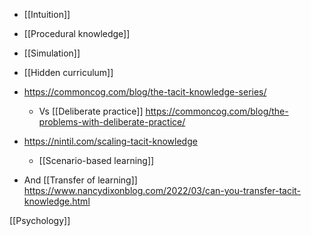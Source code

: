 - [[Intuition]]
- [[Procedural knowledge]]
- [[Simulation]]
- [[Hidden curriculum]]

- https://commoncog.com/blog/the-tacit-knowledge-series/
	-  Vs [[Deliberate practice]] https://commoncog.com/blog/the-problems-with-deliberate-practice/

- https://nintil.com/scaling-tacit-knowledge
	-  [[Scenario-based learning]]

- And [[Transfer of learning]] https://www.nancydixonblog.com/2022/03/can-you-transfer-tacit-knowledge.html

[[Psychology]]

